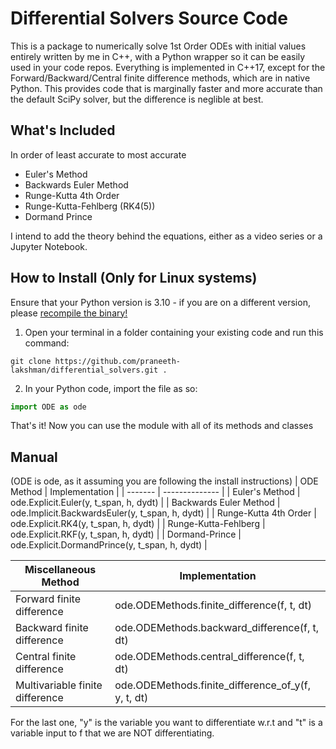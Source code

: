 # Differential Solvers Source Code

This is a package to numerically solve 1st Order ODEs with initial values entirely written by me in C++, with a Python wrapper so it can be easily used in your code repos. Everything is implemented in C++17, except for the Forward/Backward/Central finite difference methods, which are in native Python. This provides code that is marginally faster and more accurate than the default SciPy solver, but the difference is neglible at best.

## What's Included

In order of least accurate to most accurate

- Euler's Method
- Backwards Euler Method
- Runge-Kutta 4th Order
- Runge-Kutta-Fehlberg (RK4(5))
- Dormand Prince

I intend to add the theory behind the equations, either as a video series or a Jupyter Notebook.

## How to Install (Only for Linux systems)

Ensure that your Python version is 3.10 - if you are on a different version, please [recompile the binary!](#Recompile)

1. Open your terminal in a folder containing your existing code and run this command:

```shell
git clone https://github.com/praneeth-lakshman/differential_solvers.git .
```

2. In your Python code, import the file as so:

```python
import ODE as ode
```

That's it! Now you can use the module with all of its methods and classes

## Manual

(ODE is ode, as it assuming you are following the install instructions)
| ODE Method | Implementation |
| ------- | -------------- |
| Euler's Method | ode.Explicit.Euler(y, t_span, h, dydt) |
| Backwards Euler Method | ode.Implicit.BackwardsEuler(y, t_span, h, dydt) |
| Runge-Kutta 4th Order | ode.Explicit.RK4(y, t_span, h, dydt) |
| Runge-Kutta-Fehlberg | ode.Explicit.RKF(y, t_span, h, dydt) |
| Dormand-Prince | ode.Explicit.DormandPrince(y, t_span, h, dydt) |

| Miscellaneous Method            | Implementation                                     |
| ------------------------------- | -------------------------------------------------- |
| Forward finite difference       | ode.ODEMethods.finite_difference(f, t, dt)         |
| Backward finite difference      | ode.ODEMethods.backward_difference(f, t, dt)       |
| Central finite difference       | ode.ODEMethods.central_difference(f, t, dt)        |
| Multivariable finite difference | ode.ODEMethods.finite_difference_of_y(f, y, t, dt) |

For the last one, "y" is the variable you want to differentiate w.r.t and "t" is a variable input to f that we are NOT differentiating.
